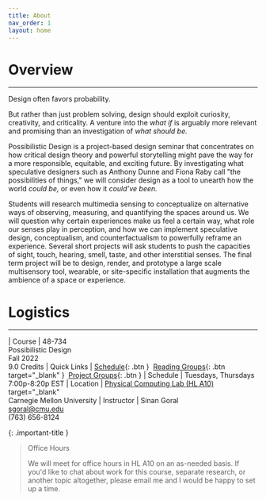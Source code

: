 ```yaml
---
title: About
nav_order: 1
layout: home
---
```


# Overview

---

Design often favors probability.

But rather than just problem solving, design should exploit curiosity, creativity, and criticality. A venture into the *what if* is arguably more relevant and promising than an investigation of *what should be.*

Possibilistic Design is a project-based design seminar that concentrates on how critical design theory and powerful storytelling might pave the way for a more responsible, equitable, and exciting future. By investigating what speculative designers such as Anthony Dunne and Fiona Raby call "the possibilities of things," we will consider design as a tool to unearth how the world *could be,* or even how it *could’ve been.*

Students will research multimedia sensing to conceptualize on alternative ways of observing, measuring, and quantifying the spaces around us. We will question why certain experiences make us feel a certain way, what role our senses play in perception, and how we can implement speculative design, conceptualism, and counterfactualism to powerfully reframe an experience. Several short projects will ask students to push the capacities of sight, touch, hearing, smell, taste, and other interstitial senses. The final term project will be to design, render, and prototype a large scale multisensory tool, wearable, or site-specific installation that augments the ambience of a space or experience.

# Logistics

---

| Course                   | 48-734<br> Possibilistic Design<br> Fall 2022<br> 9.0 Credits
| Quick Links              | <span class="fs-3">[Schedule](http://example.com/){: .btn }</span>&nbsp; <span class="fs-3">[Reading Groups](http://example.com/){: .btn target="_blank" }</span>&nbsp; <span class="fs-3">[Project Groups](http://example.com/){: .btn }</span>
| Schedule                 | Tuesdays, Thursdays<br> 7:00p-8:20p EST
| Location                 | [Physical Computing Lab (HL A10)](https://goo.gl/maps/w7RohwDqXdxzamZN8) target="_blank" <br> Carnegie Mellon University
| Instructor               | Sinan Goral<br> sgoral@cmu.edu<br> (763) 656-8124

{: .important-title }
> Office Hours
>
> We will meet for office hours in HL A10 on an as-needed basis. If you'd like to chat about work for this course, separate research, or another topic altogether, please email me and I would be happy to set up a time.
